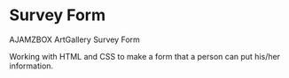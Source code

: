 # Survey Form
AJAMZBOX ArtGallery Survey Form

Working with HTML and CSS to make a form that a person can put his/her information.
